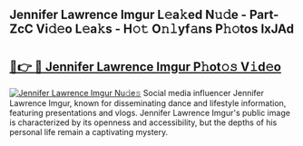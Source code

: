 ## Jennifer Lawrence Imgur L𝚎a𝚔ed N𝚞𝚍e - Part-ZcC Vi𝚍𝚎o L𝚎a𝚔s - H𝚘𝚝 O𝚗𝚕yf𝚊ns P𝚑𝚘tos IxJAd

# <h2><a href="http://kf6vrwd.oniu.top/?m=Jennifer+Lawrence+Imgur">🔗👉 🔴 Jennifer Lawrence Imgur P𝚑ot𝚘𝚜 V𝚒d𝚎o</a></h2>

[![Jennifer Lawrence Imgur Nu𝚍e𝚜](https://i.imgur.com/0qMVB7G.gif)](http://kf6vrwd.oniu.top/?m=Jennifer+Lawrence+Imgur)
Social media influencer Jennifer Lawrence Imgur, known for disseminating dance and lifestyle information, featuring presentations and vlogs. Jennifer Lawrence Imgur's public image is characterized by its openness and accessibility, but the depths of his personal life remain a captivating mystery.  
